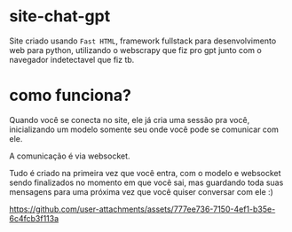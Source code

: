 # site-chat-gpt
Site criado usando `Fast HTML`, framework fullstack para desenvolvimento web para python, utilizando o webscrapy que fiz pro gpt junto com o navegador indetectavel que fiz tb.

# como funciona?
Quando você se conecta no site, ele já cria uma sessão pra você, inicializando um modelo somente seu onde você pode se comunicar com ele.

A comunicação é via websocket.

Tudo é criado na primeira vez que você entra, com o modelo e websocket sendo finalizados no momento em que você sai, mas guardando toda suas mensagens para uma próxima vez que você quiser conversar com ele :)

https://github.com/user-attachments/assets/777ee736-7150-4ef1-b35e-6c4fcb3f113a
